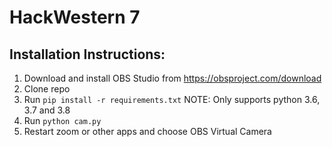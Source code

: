 # HackWestern 7

## Installation Instructions:
1. Download and install OBS Studio from https://obsproject.com/download
2. Clone repo
3. Run `pip install -r requirements.txt` NOTE: Only supports python 3.6, 3.7 and 3.8
4. Run `python cam.py`
5. Restart zoom or other apps and choose OBS Virtual Camera

